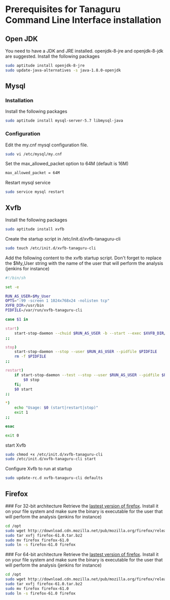 # Prerequisites for Tanaguru Command Line Interface installation

## Open JDK

You need to have a JDK and JRE installed. openjdk-8-jre and openjdk-8-jdk are suggested.
Install the following packages
```sh
sudo aptitude install openjdk-8-jre
sudo update-java-alternatives -s java-1.8.0-openjdk
```

## Mysql

### Installation

Install the following packages
```sh
sudo aptitude install mysql-server-5.7 libmysql-java
```

### Configuration

Edit the my.cnf mysql configuration file.
```sh
sudo vi /etc/mysql/my.cnf
```

Set the max_allowed_packet option to 64M (default is 16M)
```sh
max_allowed_packet = 64M
```

Restart mysql service
```sh
sudo service mysql restart
```

## Xvfb

Install the following packages
```sh
sudo aptitude install xvfb
```

Create the startup script in /etc/init.d/xvfb-tanaguru-cli
```sh
sudo touch /etc/init.d/xvfb-tanaguru-cli
```

Add the following content to the xvfb startup script. Don't forget to replace the $My_User string with the name of the user that will perform the analysis (jenkins for instance)
```sh
#!/bin/sh

set -e

RUN_AS_USER=$My_User
OPTS=":99 -screen 1 1024x768x24 -nolisten tcp"
XVFB_DIR=/usr/bin
PIDFILE=/var/run/xvfb-tanaguru-cli

case $1 in

start)
    start-stop-daemon --chuid $RUN_AS_USER -b --start --exec $XVFB_DIR/Xvfb --make-pidfile --pidfile $PIDFILE -- $OPTS &
;;

stop)
    start-stop-daemon --stop --user $RUN_AS_USER --pidfile $PIDFILE
    rm -f $PIDFILE
;;

restart)
    if start-stop-daemon --test --stop --user $RUN_AS_USER --pidfile $PIDFILE >/dev/null; then
        $0 stop
    fi;
    $0 start
;;

*)
    echo "Usage: $0 (start|restart|stop)"
    exit 1
;;

esac

exit 0
```

start Xvfb
```sh
sudo chmod +x /etc/init.d/xvfb-tanaguru-cli
sudo /etc/init.d/xvfb-tanaguru-cli start
```

Configure Xvfb to run at startup
```sh
sudo update-rc.d xvfb-tanaguru-cli defaults
```

## Firefox

### For 32-bit architecture
Retrieve the [lastest version of firefox](http://download.cdn.mozilla.net/pub/mozilla.org/firefox/releases/61.0/linux-i686/en-US/firefox-61.0.tar.bz2).
Install it on your file system and make sure the binary is executable for the user that will perform the analysis (jenkins for instance)
```sh
cd /opt
sudo wget http://download.cdn.mozilla.net/pub/mozilla.org/firefox/releases/61.0/linux-i686/en-US/firefox-61.0.tar.bz2
sudo tar xvfj firefox-61.0.tar.bz2
sudo mv firefox firefox-61.0
sudo ln -s firefox-61.0 firefox
```

### For 64-bit architecture
Retrieve the [lastest version of firefox](http://download.cdn.mozilla.net/pub/mozilla.org/firefox/releases/61.0/linux-x86_64/en-US/firefox-61.0.tar.bz2).
Install it on your file system and make sure the binary is executable for the user that will perform the analysis (jenkins for instance)
```sh
cd /opt
sudo wget http://download.cdn.mozilla.net/pub/mozilla.org/firefox/releases/61.0/linux-x86_64/en-US/firefox-61.0.tar.bz2
sudo tar xvfj firefox-61.0.tar.bz2
sudo mv firefox firefox-61.0
sudo ln -s firefox-61.0 firefox
```
